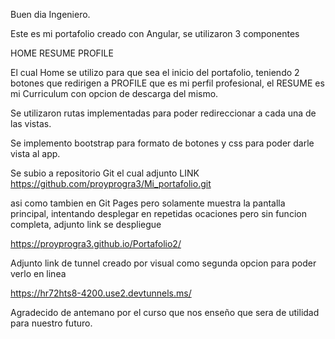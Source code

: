 Buen dia Ingeniero.

Este es mi portafolio creado con Angular, se utilizaron 3 componentes

HOME
RESUME
PROFILE

El cual Home se utilizo para que sea el inicio del portafolio, teniendo 2 botones que redirigen a PROFILE que es mi perfil profesional, el RESUME es mi Curriculum
con opcion de descarga del mismo.

Se utilizaron rutas implementadas para poder redireccionar a cada una de las vistas.

Se implemento bootstrap para formato de botones y css para poder darle vista al app.

Se subio a repositorio Git el cual adjunto 
LINK https://github.com/proyprogra3/Mi_portafolio.git

asi como tambien en Git Pages pero solamente muestra la pantalla principal, intentando desplegar en repetidas ocaciones pero sin funcion completa, adjunto link
se despliegue

https://proyprogra3.github.io/Portafolio2/

Adjunto link de tunnel creado por visual como segunda opcion para poder verlo en linea

https://hr72hts8-4200.use2.devtunnels.ms/

Agradecido de antemano por el curso que nos enseño que sera de utilidad para nuestro futuro.
